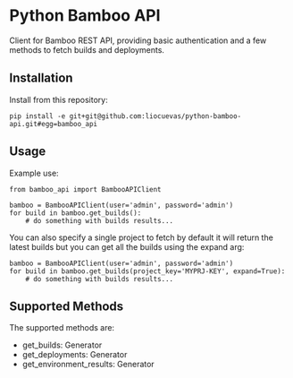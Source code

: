 # Python Bamboo API

Client for Bamboo REST API, providing basic authentication and a few methods to fetch
builds and deployments.


## Installation

Install from this repository:

    pip install -e git+git@github.com:liocuevas/python-bamboo-api.git#egg=bamboo_api


## Usage

Example use:

    from bamboo_api import BambooAPIClient

    bamboo = BambooAPIClient(user='admin', password='admin')
    for build in bamboo.get_builds():
        # do something with builds results...

You can also specify a single project to fetch by default it will return the latest builds
but you can get all the builds using the expand arg:

    bamboo = BambooAPIClient(user='admin', password='admin')
    for build in bamboo.get_builds(project_key='MYPRJ-KEY', expand=True):
        # do something with builds results...



## Supported Methods

The supported methods are:

* get_builds: Generator
* get_deployments: Generator
* get_environment_results: Generator

